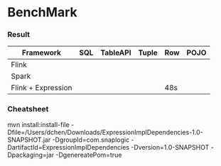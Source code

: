 # BenchMark

### Result

| Framework          | SQL  | TableAPI | Tuple | Row  | POJO |
| ------------------ | ---- | -------- | ----- | ---- | ---- |
| Flink              |      |          |       |      |      |
| Spark              |      |          |       |      |      |
| Flink + Expression |      |          |       | 48s  |      |



### Cheatsheet

mvn install:install-file -Dfile=/Users/dchen/Downloads/ExpressionImplDependencies-1.0-SNAPSHOT.jar -DgroupId=com.snaplogic -DartifactId=ExpressionImplDependencies -Dversion=1.0-SNAPSHOT -Dpackaging=jar -DgenereatePom=true